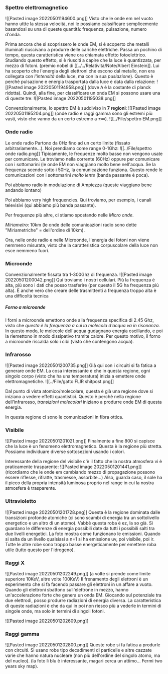 ### Spettro elettromagnetico
![[Pasted image 20220501194600.png]]
Visto che le onde em nel vuoto hanno uttte la stessa velocità, noi le possiamo calssificare semplicemente basandosi su una di queste quantità: frequenza, pulsazione, numero d'onda.

Prima ancora che si scoprissero le onde EM, si è scoperto che metalli illuminati riuscivano a produrre delle cariche elettriche. Passa un pochino di tempo, questa caratteristica viene ora chiamata effetto fotoelettrico. 
Studiando questo effetto, si è riusciti a capire che la luce è quantizzata, per mezzo di fotoni. (premio nobel di [[../../Relatività/Note/Albert Einstein]]. Lui ha scoperto che l'energia degli elettroni che escono dal metallo, non era collegata con _l'intensità_ della luce, ma con la sua _puslazione_).
Questo è perchè pulsazione e energia trasportata dalla luce è data dalla relazione:
![[Pasted image 20220501194958.png]]
(dove $\hbar$ è la costante di planck ridotta).
Quindi, alla fine, per classificare un onda EM si possono usare una di queste tre:
![[Pasted image 20220501195038.png]]

Convenzionalmente, lo spettro EM è suddiviso in __7 regioni__:
![[Pasted image 20220501195204.png]]
(onde radio e raggi gamma sono gli estremi più vasti, visto che vanno da un certo estremo a $\pm \infty$).
![[../File/spettro EM.png]]

### Onde radio
Le onde radio Partono da 0Hz fino ad un certo limite (fissato arbitrariamente...). Noi prendiamo come range 0-1Ghz:
![[../File/spettro onde radio.png]]
Tipicamente, le frequenze molto basse non vengono usate per comunicare. Le troviamo nella corrente (60Hz) oppure per comunicare con i sottomarini (le onde EM non viaggiano molto bene nell'acqua. Se la frequenza scende sotto i 50Hz, la comunicazione funziona. Questo rende le comunicazioni con i sottomarini _molto lente_ (banda passante è poca).

Poi abbiamo radio in modulazione di Ampiezza (queste viaggiano bene andando lontano)

Poi abbiamo very high frequencies. Qui troviamo, per esempio, i canali televisivi (qui abbiamo più banda passante).

Per frequenze più altre, ci stiamo spostando nelle _Micro onde_.

_Miriametro_: 10km (le onde delle comunicazioni radio sono dette "Miriametriche" = dell'ordine di 10km).

Ora, nelle onde radio e nelle Microonde, l'energia dei fotoni non viene nemmeno misurata, visto che la caratteristica corpuscolare della luce non esce nemmeno fuori.

### Microonde
Convenzionalmente fissata tra 1-300Ghz di frequenza.
![[Pasted image 20220501200042.png]]
Qui troviamo i nostri cellulari. Più la frequenza è alta, più sono i dati che posso trasferire (per questo il 5G ha frequenza più alta).
È anche vero che creare delle trasmittenti a frequenza troppo alta è una difficoltà tecnica 

##### Forno a microonde
I forni a microonde emettono onde alla frequenza specifica di 2.45 Ghz, visto che _questa è la frequenza a cui la molecola d'acqua va in risonanza_. In questo modo, le molecole dell'acqua gudagnano energia oscillando, e poi la riemettono in modo dissipativo tramite calore. Per questo motivo, il forno a microonde riscalda solo i cibi (visto che contengono acqua).


### Infrarosso
![[Pasted image 20220501200735.png]]
Già qui con i circuiti si fa fatica a generare onde EM. La cosa interessante è che in questa regione, ogni singolo corpo (visto che ha una temperatura) inizia a emettere onde elettromagnetiche.
![[../File/gatto FLIR shitpost.png]]

Dal punto di vista atomico/molecolare, questa è già una regione dove si iniziano a vedere effetti quantistici. Questo è perchè nella regione dell'infrarosso, _transizioni molecolari_ iniziano a produrre onde EM di questa energia.

In questa regione ci sono le comunicazioni in fibra ottica.

### Visibile
![[Pasted image 20220501201021.png]]
Finalmente a fine 800 si capisce che la luce è un fenomeno elettromagnetico. Questa è la regione più stretta. Possiamo individuare diverse sottosezioni usando i colori.

Interessante della regione del visibile c'è il fatto che la nostra atmosfera vi è praticamente trasparente:
![[Pasted image 20220501201441.png]]
(ricordiamo che le onde em cambiando mezzo di propagazione possono essere riflesse, rifratte, trasmesse, assorbite...)
Also, guarda caso, il sole ha il picco della propria intensità luminosa proprio nel range in cui la nostra atmosfera è trasparente.

### Ultravioletto
![[Pasted image 20220501201728.png]]
Questa è la regione dominata dalle transizioni profonde atomiche (ci sono scambi di energia tra un sottolivello energetico e un altro di un atomo).
Vabbè questa roba è ez, la so già. Si guardano le differenze di energia possibili date da tutti i possibili salti tra due livelli energetici. La foto mostra come funzionano le emissioni. Quando si salta da un livello qualsiasi a n=1 si ha emissione uv, poi visibile, poi ir. Tutte le altre robe sono troppo basse energeticamente per emettere roba utile (tutto questo per l'idrogeno).

### Raggi X
![[Pasted image 20220501202249.png]]
(a volte si prende come limite superiore 10KeV, altre volte 100KeV)
Il frenamento degli elettroni è un esperimento che si fa facendo passare gli elettroni in un affare a vuoto. Quando gli elettroni sbattono sull'elettrone in mezzo, hanno un'accelerazione forte che genera un onda EM. Giocando sul potenziale tra due elettrodi, posso produrre radiazioni di energia diversa.
La caratteristica di queste radiazioni è che da qui in poi non riesco più a vederle in termini di singole onde, ma solo in termini di singoli fotoni.

![[Pasted image 20220501202609.png]]

### Raggi gamma
![[Pasted image 20220501202800.png]]
Queste robe si fa fatica a produrle con circuiti. Si usano robe tipo decadimenti di particelle e altre cazzate varie che hanno natura nucleare (non più dell'ordine del singolo atomo, ma del nucleo).
(la foto lì blu è interessante, magari cerca un attimo... Fermi two years sky map).